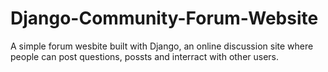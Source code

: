 # Django-Community-Forum-Website
A simple forum wesbite built with Django, an online discussion site where people can post questions, possts and interract with other users.
